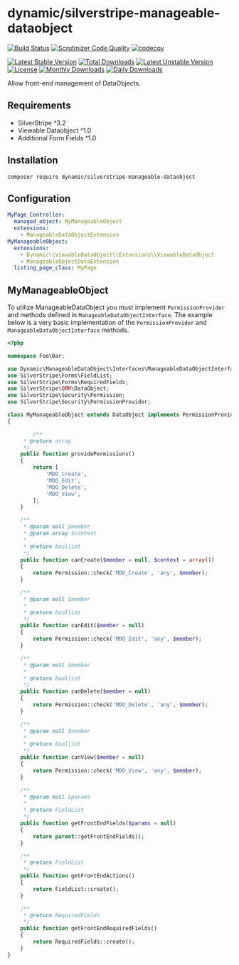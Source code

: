 # dynamic/silverstripe-manageable-dataobject

[![Build Status](https://travis-ci.org/dynamic/silverstripe-manageable-dataobject.svg?branch=master)](https://travis-ci.org/dynamic/silverstripe-manageable-dataobject)
[![Scrutinizer Code Quality](https://scrutinizer-ci.com/g/dynamic/silverstripe-manageable-dataobject/badges/quality-score.png?b=master)](https://scrutinizer-ci.com/g/dynamic/silverstripe-manageable-dataobject/?branch=master)
[![codecov](https://codecov.io/gh/dynamic/silverstripe-manageable-dataobject/branch/master/graph/badge.svg)](https://codecov.io/gh/dynamic/silverstripe-manageable-dataobject)

[![Latest Stable Version](https://poser.pugx.org/dynamic/silverstripe-manageable-dataobject/v/stable)](https://packagist.org/packages/dynamic/silverstripe-manageable-dataobject)
[![Total Downloads](https://poser.pugx.org/dynamic/silverstripe-manageable-dataobject/downloads)](https://packagist.org/packages/dynamic/silverstripe-manageable-dataobject)
[![Latest Unstable Version](https://poser.pugx.org/dynamic/silverstripe-manageable-dataobject/v/unstable)](https://packagist.org/packages/dynamic/silverstripe-manageable-dataobject)
[![License](https://poser.pugx.org/dynamic/silverstripe-manageable-dataobject/license)](https://packagist.org/packages/dynamic/silverstripe-manageable-dataobject)
[![Monthly Downloads](https://poser.pugx.org/dynamic/silverstripe-manageable-dataobject/d/monthly)](https://packagist.org/packages/dynamic/silverstripe-manageable-dataobject)
[![Daily Downloads](https://poser.pugx.org/dynamic/silverstripe-manageable-dataobject/d/daily)](https://packagist.org/packages/dynamic/silverstripe-manageable-dataobject)

Allow front-end management of DataObjects.

## Requirements

- SilverStripe ^3.2
- Viewable Dataobject ^1.0
- Additional Form Fields ^1.0

## Installation

`composer require dynamic/silverstripe-manageable-dataobject`

## Configuration

```yml
MyPage_Controller:
  managed_object: MyManageableObject
  extensions:
    - ManageableDataObjectExtension
MyManageableObject:
  extensions:
    - Dynamic\\ViewableDataObject\\Extensions\\ViewableDataObject
    - ManageableObjectDataExtension
  listing_page_class: MyPage
```

## MyManageableObject

To utilize ManageableDataObject you must implement `PermissionProvider` and methods defined in `ManageableDataObjectInterface`. The example below is a very basic implementation of the `PermissionProvider` and `ManageableDataObjectInterface` methods.

```php
<?php

namespace Foo\Bar;

use Dynamic\ManageableDataObject\Interfaces\ManageableDataObjectInterface;
use SilverStripe\Forms\FieldList;
use SilverStripe\Forms\RequiredFields;
use SilverStripe\ORM\DataObject;
use SilverStripe\Security\Permission;
use SilverStripe\Security\PermissionProvider;

class MyManageableObject extends DataObject implements PermissionProvider, ManageableDataObjectInterface
{

        /**
     * @return array
     */
    public function providePermissions()
    {
        return [
            'MDO_Create',
            'MDO_Edit',
            'MDO_Delete',
            'MDO_View',
        ];
    }

    /**
     * @param null $member
     * @param array $context
     *
     * @return bool|int
     */
    public function canCreate($member = null, $context = array())
    {
        return Permission::check('MDO_Create', 'any', $member);
    }

    /**
     * @param null $member
     *
     * @return bool|int
     */
    public function canEdit($member = null)
    {
        return Permission::check('MDO_Edit', 'any', $member);
    }

    /**
     * @param null $member
     *
     * @return bool|int
     */
    public function canDelete($member = null)
    {
        return Permission::check('MDO_Delete', 'any', $member);
    }

    /**
     * @param null $member
     *
     * @return bool|int
     */
    public function canView($member = null)
    {
        return Permission::check('MDO_View', 'any', $member);
    }

    /**
     * @param null $params
     *
     * @return FieldList
     */
    public function getFrontEndFields($params = null)
    {
        return parent::getFrontEndFields();
    }

    /**
     * @return FieldList
     */
    public function getFrontEndActions()
    {
        return FieldList::create();
    }

    /**
     * @return RequiredFields
     */
    public function getFrontEndRequiredFields()
    {
        return RequiredFields::create();
    }
}
```

